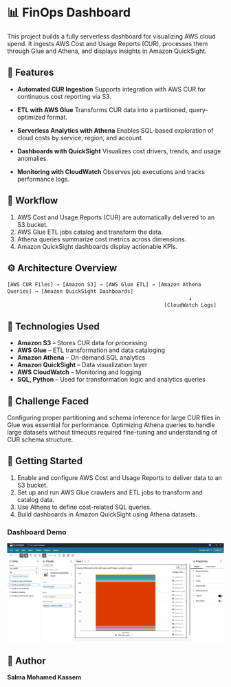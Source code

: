 
# 📊  FinOps Dashboard

This project builds a fully serverless dashboard for visualizing AWS cloud spend. It ingests AWS Cost and Usage Reports (CUR), processes them through Glue and Athena, and displays insights in Amazon QuickSight.



## 📌 Features

- **Automated CUR Ingestion**
  Supports integration with AWS CUR for continuous cost reporting via S3.

- **ETL with AWS Glue**
  Transforms CUR data into a partitioned, query-optimized format.

- **Serverless Analytics with Athena**
  Enables SQL-based exploration of cloud costs by service, region, and account.

- **Dashboards with QuickSight**
  Visualizes cost drivers, trends, and usage anomalies.

- **Monitoring with CloudWatch**
  Observes job executions and tracks performance logs.



## 🧭 Workflow

1. AWS Cost and Usage Reports (CUR) are automatically delivered to an S3 bucket.
2. AWS Glue ETL jobs catalog and transform the data.
3. Athena queries summarize cost metrics across dimensions.
4. Amazon QuickSight dashboards display actionable KPIs.



## ⚙️ Architecture Overview

```plaintext
[AWS CUR Files] → [Amazon S3] → [AWS Glue ETL] → [Amazon Athena Queries] → [Amazon QuickSight Dashboards]
                                                           ↓
                                                   [CloudWatch Logs]
```




## 🧩 Technologies Used

- **Amazon S3** – Stores CUR data for processing  
- **AWS Glue** – ETL transformation and data cataloging  
- **Amazon Athena** – On-demand SQL analytics  
- **Amazon QuickSight** – Data visualization layer  
- **AWS CloudWatch** – Monitoring and logging  
- **SQL, Python** – Used for transformation logic and analytics queries



## 🧠 Challenge Faced

Configuring proper partitioning and schema inference for large CUR files in Glue was essential for performance. Optimizing Athena queries to handle large datasets without timeouts required fine-tuning and understanding of CUR schema structure.



## 🧪 Getting Started

1. Enable and configure AWS Cost and Usage Reports to deliver data to an S3 bucket.  
2. Set up and run AWS Glue crawlers and ETL jobs to transform and catalog data.  
3. Use Athena to define cost-related SQL queries.  
4. Build dashboards in Amazon QuickSight using Athena datasets.

### Dashboard Demo
![AWS Cost Monitoring Dashboard](Screenshot%202025-06-14%20175220(1).png)



## 👤 Author

**Salma Mohamed Kassem**  



